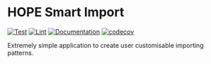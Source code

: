 # HOPE Smart Import


[![Test](https://github.com/unicef/hope-smart-import/actions/workflows/test.yml/badge.svg)](https://github.com/unicef/hope-smart-import/actions/workflows/test.yml)
[![Lint](https://github.com/unicef/hope-smart-import/actions/workflows/lint.yml/badge.svg)](https://github.com/unicef/hope-smart-import/actions/workflows/lint.yml)
[![Documentation](https://github.com/unicef/hope-smart-import/actions/workflows/docs.yml/badge.svg)](https://unicef.github.io/hope-smart-import/)
[![codecov](https://codecov.io/github/unicef/hope-smart-import/graph/badge.svg?token=L7HA5PJ45B)](https://codecov.io/github/unicef/hope-smart-import)

[//]: # ([![PyPI - Python Version]&#40;https://img.shields.io/pypi/pyversions/hope-smart-import&#41;]&#40;https://pypi.org/project/hope-smart-import/&#41;)

Extremely simple application to create user customisable importing patterns.
